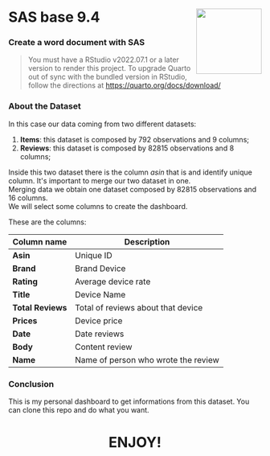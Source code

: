 # SAS base 9.4 <img src="featured.png" align="right" height="130"  alt="" />


### **Create a word document with SAS**

> You must have a RStudio v2022.07.1 or a later version to render this project.
> To upgrade Quarto out of sync with the bundled version in RStudio, follow the directions at https://quarto.org/docs/download/



### About the Dataset

In this case our data coming from two different datasets:  
1. **Items**: this dataset is composed by 792 observations and 9 columns;  
2. **Reviews**: this dataset is composed by 82815 observations and 8 columns;  

Inside this two dataset there is the column *asin* that is and identify unique column. 
It's important to merge our two dataset in one.  
Merging data we obtain one dataset composed by 82815 observations and 16 columns.  
We will select some columns to create the dashboard.

These are the columns:

| Column name | Description                                                                      
|-----------------------------|-------------------------------------------|
| **Asin**  | Unique ID 
| **Brand** | Brand Device
| **Rating**| Average device rate
| **Title** | Device Name
| **Total Reviews** | Total of reviews about that device
| **Prices**| Device price
| **Date**  | Date reviews
| **Body**  | Content review
| **Name**  | Name of person who wrote the review


### Conclusion

This is my personal dashboard to get informations from this dataset. You can clone this repo and do what you want.

# **<p align=center>ENJOY!**
